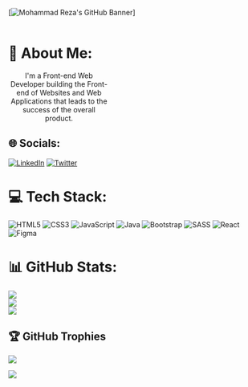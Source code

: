 [![Mohammad Reza's GitHub Banner](./image/banner.jpg)]
<br><br>

# 💫 About Me:

<p  style="text-align: center;width : 40%">I'm a Front-end Web Developer building the Front-end of Websites and Web Applications that leads to the success of the overall product.</p>

## 🌐 Socials:

[![LinkedIn](https://img.shields.io/badge/LinkedIn-%230077B5.svg?logo=linkedin&logoColor=white)](https://linkedin.com/in/mohammad2003mrz) [![Twitter](https://img.shields.io/badge/Twitter-%231DA1F2.svg?logo=Twitter&logoColor=white)](https://twitter.com/@mohammad2003_af)

# 💻 Tech Stack:

![HTML5](https://img.shields.io/badge/html5-%23E34F26.svg?style=for-the-badge&logo=html5&logoColor=white) ![CSS3](https://img.shields.io/badge/css3-%231572B6.svg?style=for-the-badge&logo=css3&logoColor=white) ![JavaScript](https://img.shields.io/badge/javascript-%23323330.svg?style=for-the-badge&logo=javascript&logoColor=%23F7DF1E) ![Java](https://img.shields.io/badge/java-%23ED8B00.svg?style=for-the-badge&logo=java&logoColor=white) ![Bootstrap](https://img.shields.io/badge/bootstrap-%23563D7C.svg?style=for-the-badge&logo=bootstrap&logoColor=white) ![SASS](https://img.shields.io/badge/SASS-hotpink.svg?style=for-the-badge&logo=SASS&logoColor=white) ![React](https://img.shields.io/badge/react-%2320232a.svg?style=for-the-badge&logo=react&logoColor=%2361DAFB) ![Figma](https://img.shields.io/badge/figma-%23F24E1E.svg?style=for-the-badge&logo=figma&logoColor=white)

# 📊 GitHub Stats:

![](https://github-readme-stats.vercel.app/api?username=mohammadreza2003-af&theme=dark&hide_border=false&include_all_commits=true&count_private=true)<br/>
![](https://github-readme-streak-stats.herokuapp.com/?user=mohammadreza2003-af&theme=dark&hide_border=false)<br/>
![](https://github-readme-stats.vercel.app/api/top-langs/?username=mohammadreza2003-af&theme=dark&hide_border=false&include_all_commits=true&count_private=true&layout=compact)

## 🏆 GitHub Trophies

![](https://github-profile-trophy.vercel.app/?username=mohammadreza2003-af&theme=juicyfresh&no-frame=false&no-bg=true&margin-w=4)

[![](https://visitcount.itsvg.in/api?id=mohammadreza2003-afz&icon=0&color=3)](https://visitcount.itsvg.in)

<!-- Proudly created with GPRM ( https://gprm.itsvg.in ) -->
